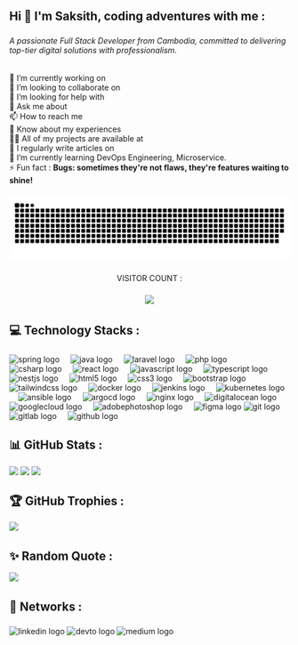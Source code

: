 <h2 align="left">Hi 👋 I'm Saksith, coding adventures with me : </h2>

###

<h6 align="left">A passionate Full Stack Developer from Cambodia, committed to delivering top-tier digital solutions with professionalism.</h6>

###

<p align="left">🔭 I’m currently working on<br>👯 I’m looking to collaborate on<br>🤝 I’m looking for help with<br>💬 Ask me about<br>📫 How to reach me<br>📄 Know about my experiences<br>👨‍💻 All of my projects are available at<br>📝 I regularly write articles on<br>🌱 I’m currently learning DevOps Engineering, Microservice.<br>⚡ Fun fact : <b> Bugs: sometimes they're not flaws, they're features waiting to shine!</b></p>

###

<div align="left">
  <img src="https://raw.githubusercontent.com/OukSaksith/OukSaksith/fe44f144d5718bb6699a4807d6a932f3aa2f623d/q.svg" style="max-width: 100%;"/>
</div>

###
<p align="center">VISITOR COUNT :</p>

###
<div align="center">
  <img height="40" src="https://profile-counter.glitch.me/OukSaksith/count.svg"  />
</div>

###

<h2 align="left">💻 Technology Stacks :</h2>

###

<div align="left">
  <img src="https://cdn.jsdelivr.net/gh/devicons/devicon/icons/spring/spring-original.svg" height="40" alt="spring logo"  />
  <img width="12" />
  <img src="https://skillicons.dev/icons?i=java" height="40" alt="java logo"  />
  <img width="12" />
  <img src="https://cdn.simpleicons.org/laravel/FF2D20" height="40" alt="laravel logo"  />
  <img width="12" />
  <img src="https://cdn.simpleicons.org/php/777BB4" height="40" alt="php logo"  />
  <img width="12" />
  <img src="[https://cdn.simpleicons.org/csharp]" height="40" alt="csharp logo"  />
  <img width="12" />
  <img src="https://cdn.simpleicons.org/react/61DAFB" height="40" alt="react logo"  />
  <img width="12" />
  <img src="https://cdn.simpleicons.org/javascript/F7DF1E" height="40" alt="javascript logo"  />
  <img width="12" />
  <img src="https://cdn.simpleicons.org/typescript/3178C6" height="40" alt="typescript logo"  />
  <img width="12" />
  <img src="https://cdn.simpleicons.org/nestjs/E0234E" height="40" alt="nestjs logo"  />
  <img width="12" />
  <img src="https://cdn.simpleicons.org/html5/E34F26" height="40" alt="html5 logo"  />
  <img width="12" />
  <img src="https://cdn.simpleicons.org/css3/1572B6" height="40" alt="css3 logo"  />
  <img width="12" />
  <img src="https://cdn.simpleicons.org/bootstrap/7952B3" height="40" alt="bootstrap logo"  />
  <img width="12" />
  <img src="https://cdn.simpleicons.org/tailwindcss/06B6D4" height="40" alt="tailwindcss logo"  />
  <img width="12" />
  <img src="https://cdn.simpleicons.org/docker/2496ED" height="40" alt="docker logo"  />
  <img width="12" />
  <img src="https://skillicons.dev/icons?i=jenkins" height="40" alt="jenkins logo"  />
  <img width="12" />
  <img src="https://cdn.simpleicons.org/kubernetes/326CE5" height="40" alt="kubernetes logo"  />
  <img width="12" />
  <img src="https://cdn.jsdelivr.net/gh/devicons/devicon/icons/ansible/ansible-original.svg" height="40" alt="ansible logo"  />
  <img width="12" />
  <img src="https://cdn.simpleicons.org/argo/EF7B4D" height="40" alt="argocd logo"  />
  <img width="12" />
  <img src="https://cdn.simpleicons.org/nginx/009639" height="40" alt="nginx logo"  />
  <img width="12" />
  <img src="https://cdn.simpleicons.org/digitalocean/0080FF" height="40" alt="digitalocean logo"  />
  <img width="12" />
  <img src="https://cdn.simpleicons.org/googlecloud/4285F4" height="40" alt="googlecloud logo"  />
  <img width="12" />
  <img src="https://skillicons.dev/icons?i=ps" height="40" alt="adobephotoshop logo"  />
  <img width="12" />
  <img src="https://skillicons.dev/icons?i=figma" height="40" alt="figma logo"  />
  <img src="https://skillicons.dev/icons?i=git" height="40" alt="git logo"  />
  <img width="12" />
  <img src="https://skillicons.dev/icons?i=gitlab" height="40" alt="gitlab logo"  />
  <img width="12" />
  <img src="https://skillicons.dev/icons?i=github" height="40" alt="github logo"  />
</div>
</div>

###

<h2 align="left">📊 GitHub Stats :</h2>
<img src="https://github-readme-stats.vercel.app/api?username=OukSaksith&theme=dracula&show_icons=true&hide_border=false&count_private=false"/>
<img src="https://github-readme-streak-stats.herokuapp.com/?user=OukSaksith&theme=dracula&hide_border=false"/>
<img src="https://github-readme-stats.vercel.app/api/top-langs/?username=OukSaksith&theme=dracula&show_icons=true&hide_border=false&layout=compact"/>

<h2 align="left">🏆 GitHub Trophies :</h2>
<img src="https://github-profile-trophy.vercel.app/?username=OukSaksith&theme=onedark"/>

<h2 align="left">✨ Random Quote :</h2>
<img src="https://quotes-github-readme.vercel.app/api?type=horizontal&theme=dark)](https://github.com/OukSaksith/github-readme-quotes"/>

###
<h2 align="left">💫 Networks :</h2>

###

<div align="left">
  <img src="https://raw.githubusercontent.com/maurodesouza/profile-readme-generator/master/src/assets/icons/social/linkedin/default.svg" width="52" height="40" alt="linkedin logo"  />
  <img src="https://raw.githubusercontent.com/maurodesouza/profile-readme-generator/master/src/assets/icons/social/devto/default.svg" width="52" height="40" alt="devto logo"  />
  <img src="https://raw.githubusercontent.com/maurodesouza/profile-readme-generator/master/src/assets/icons/social/medium/default.svg" width="52" height="40" alt="medium logo"  />
</div>

###
